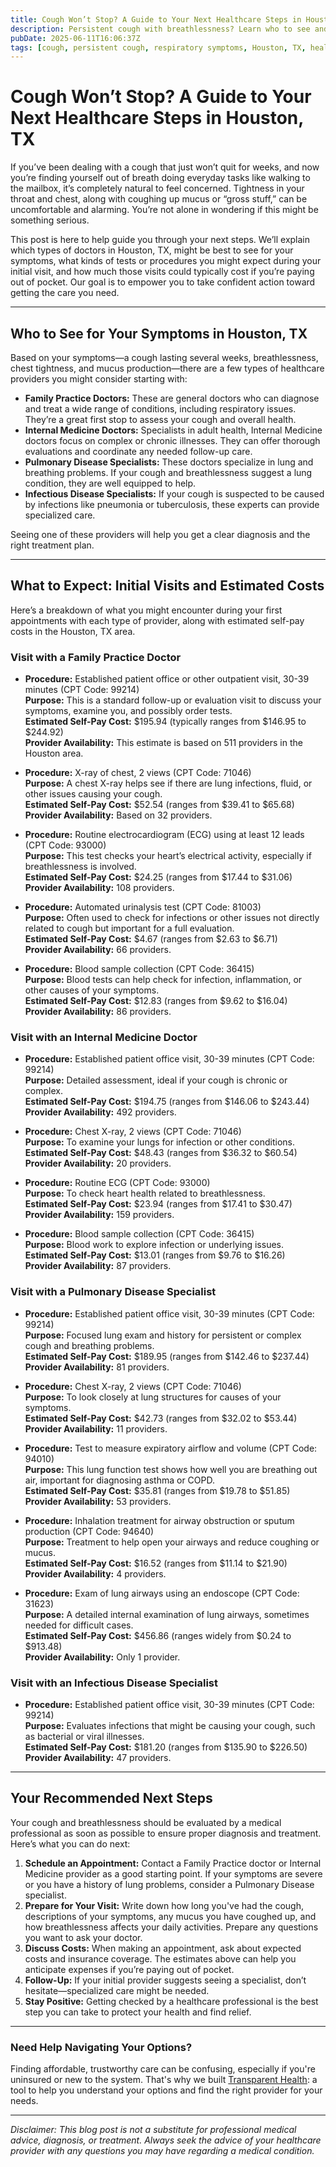 ```yaml
---
title: Cough Won’t Stop? A Guide to Your Next Healthcare Steps in Houston, TX  
description: Persistent cough with breathlessness? Learn who to see and what it may cost in Houston, TX, so you can get the care you need.  
pubDate: 2025-06-11T16:06:37Z
tags: [cough, persistent cough, respiratory symptoms, Houston, TX, healthcare guidance, medical costs, pulmonary care]  
---
```


# Cough Won’t Stop? A Guide to Your Next Healthcare Steps in Houston, TX

If you’ve been dealing with a cough that just won’t quit for weeks, and now you’re finding yourself out of breath doing everyday tasks like walking to the mailbox, it’s completely natural to feel concerned. Tightness in your throat and chest, along with coughing up mucus or “gross stuff,” can be uncomfortable and alarming. You’re not alone in wondering if this might be something serious.

This post is here to help guide you through your next steps. We’ll explain which types of doctors in Houston, TX, might be best to see for your symptoms, what kinds of tests or procedures you might expect during your initial visit, and how much those visits could typically cost if you’re paying out of pocket. Our goal is to empower you to take confident action toward getting the care you need.

---

## Who to See for Your Symptoms in Houston, TX

Based on your symptoms—a cough lasting several weeks, breathlessness, chest tightness, and mucus production—there are a few types of healthcare providers you might consider starting with:

- **Family Practice Doctors:** These are general doctors who can diagnose and treat a wide range of conditions, including respiratory issues. They’re a great first stop to assess your cough and overall health.
- **Internal Medicine Doctors:** Specialists in adult health, Internal Medicine doctors focus on complex or chronic illnesses. They can offer thorough evaluations and coordinate any needed follow-up care.
- **Pulmonary Disease Specialists:** These doctors specialize in lung and breathing problems. If your cough and breathlessness suggest a lung condition, they are well equipped to help.
- **Infectious Disease Specialists:** If your cough is suspected to be caused by infections like pneumonia or tuberculosis, these experts can provide specialized care.

Seeing one of these providers will help you get a clear diagnosis and the right treatment plan.

---

## What to Expect: Initial Visits and Estimated Costs

Here’s a breakdown of what you might encounter during your first appointments with each type of provider, along with estimated self-pay costs in the Houston, TX area.

### Visit with a Family Practice Doctor

- **Procedure:** Established patient office or other outpatient visit, 30-39 minutes (CPT Code: 99214)  
  **Purpose:** This is a standard follow-up or evaluation visit to discuss your symptoms, examine you, and possibly order tests.  
  **Estimated Self-Pay Cost:** $195.94 (typically ranges from $146.95 to $244.92)  
  **Provider Availability:** This estimate is based on 511 providers in the Houston area.

- **Procedure:** X-ray of chest, 2 views (CPT Code: 71046)  
  **Purpose:** A chest X-ray helps see if there are lung infections, fluid, or other issues causing your cough.  
  **Estimated Self-Pay Cost:** $52.54 (ranges from $39.41 to $65.68)  
  **Provider Availability:** Based on 32 providers.

- **Procedure:** Routine electrocardiogram (ECG) using at least 12 leads (CPT Code: 93000)  
  **Purpose:** This test checks your heart’s electrical activity, especially if breathlessness is involved.  
  **Estimated Self-Pay Cost:** $24.25 (ranges from $17.44 to $31.06)  
  **Provider Availability:** 108 providers.

- **Procedure:** Automated urinalysis test (CPT Code: 81003)  
  **Purpose:** Often used to check for infections or other issues not directly related to cough but important for a full evaluation.  
  **Estimated Self-Pay Cost:** $4.67 (ranges from $2.63 to $6.71)  
  **Provider Availability:** 66 providers.

- **Procedure:** Blood sample collection (CPT Code: 36415)  
  **Purpose:** Blood tests can help check for infection, inflammation, or other causes of your symptoms.  
  **Estimated Self-Pay Cost:** $12.83 (ranges from $9.62 to $16.04)  
  **Provider Availability:** 86 providers.

### Visit with an Internal Medicine Doctor

- **Procedure:** Established patient office visit, 30-39 minutes (CPT Code: 99214)  
  **Purpose:** Detailed assessment, ideal if your cough is chronic or complex.  
  **Estimated Self-Pay Cost:** $194.75 (ranges from $146.06 to $243.44)  
  **Provider Availability:** 492 providers.

- **Procedure:** Chest X-ray, 2 views (CPT Code: 71046)  
  **Purpose:** To examine your lungs for infection or other conditions.  
  **Estimated Self-Pay Cost:** $48.43 (ranges from $36.32 to $60.54)  
  **Provider Availability:** 20 providers.

- **Procedure:** Routine ECG (CPT Code: 93000)  
  **Purpose:** To check heart health related to breathlessness.  
  **Estimated Self-Pay Cost:** $23.94 (ranges from $17.41 to $30.47)  
  **Provider Availability:** 159 providers.

- **Procedure:** Blood sample collection (CPT Code: 36415)  
  **Purpose:** Blood work to explore infection or underlying issues.  
  **Estimated Self-Pay Cost:** $13.01 (ranges from $9.76 to $16.26)  
  **Provider Availability:** 87 providers.

### Visit with a Pulmonary Disease Specialist

- **Procedure:** Established patient office visit, 30-39 minutes (CPT Code: 99214)  
  **Purpose:** Focused lung exam and history for persistent or complex cough and breathing problems.  
  **Estimated Self-Pay Cost:** $189.95 (ranges from $142.46 to $237.44)  
  **Provider Availability:** 81 providers.

- **Procedure:** Chest X-ray, 2 views (CPT Code: 71046)  
  **Purpose:** To look closely at lung structures for causes of your symptoms.  
  **Estimated Self-Pay Cost:** $42.73 (ranges from $32.02 to $53.44)  
  **Provider Availability:** 11 providers.

- **Procedure:** Test to measure expiratory airflow and volume (CPT Code: 94010)  
  **Purpose:** This lung function test shows how well you are breathing out air, important for diagnosing asthma or COPD.  
  **Estimated Self-Pay Cost:** $35.81 (ranges from $19.78 to $51.85)  
  **Provider Availability:** 53 providers.

- **Procedure:** Inhalation treatment for airway obstruction or sputum production (CPT Code: 94640)  
  **Purpose:** Treatment to help open your airways and reduce coughing or mucus.  
  **Estimated Self-Pay Cost:** $16.52 (ranges from $11.14 to $21.90)  
  **Provider Availability:** 4 providers.

- **Procedure:** Exam of lung airways using an endoscope (CPT Code: 31623)  
  **Purpose:** A detailed internal examination of lung airways, sometimes needed for difficult cases.  
  **Estimated Self-Pay Cost:** $456.86 (ranges widely from $0.24 to $913.48)  
  **Provider Availability:** Only 1 provider.

### Visit with an Infectious Disease Specialist

- **Procedure:** Established patient office visit, 30-39 minutes (CPT Code: 99214)  
  **Purpose:** Evaluates infections that might be causing your cough, such as bacterial or viral illnesses.  
  **Estimated Self-Pay Cost:** $181.20 (ranges from $135.90 to $226.50)  
  **Provider Availability:** 47 providers.

---

## Your Recommended Next Steps

Your cough and breathlessness should be evaluated by a medical professional as soon as possible to ensure proper diagnosis and treatment. Here’s what you can do next:

1. **Schedule an Appointment:** Contact a Family Practice doctor or Internal Medicine provider as a good starting point. If your symptoms are severe or you have a history of lung problems, consider a Pulmonary Disease specialist.  
2. **Prepare for Your Visit:** Write down how long you've had the cough, descriptions of your symptoms, any mucus you have coughed up, and how breathlessness affects your daily activities. Prepare any questions you want to ask your doctor.  
3. **Discuss Costs:** When making an appointment, ask about expected costs and insurance coverage. The estimates above can help you anticipate expenses if you’re paying out of pocket.  
4. **Follow-Up:** If your initial provider suggests seeing a specialist, don’t hesitate—specialized care might be needed.  
5. **Stay Positive:** Getting checked by a healthcare professional is the best step you can take to protect your health and find relief.

---

### Need Help Navigating Your Options?

Finding affordable, trustworthy care can be confusing, especially if you're uninsured or new to the system. That's why we built [Transparent Health](https://transparenthealth.ai): a tool to help you understand your options and find the right provider for your needs. 

---

*Disclaimer: This blog post is not a substitute for professional medical advice, diagnosis, or treatment. Always seek the advice of your healthcare provider with any questions you may have regarding a medical condition.*